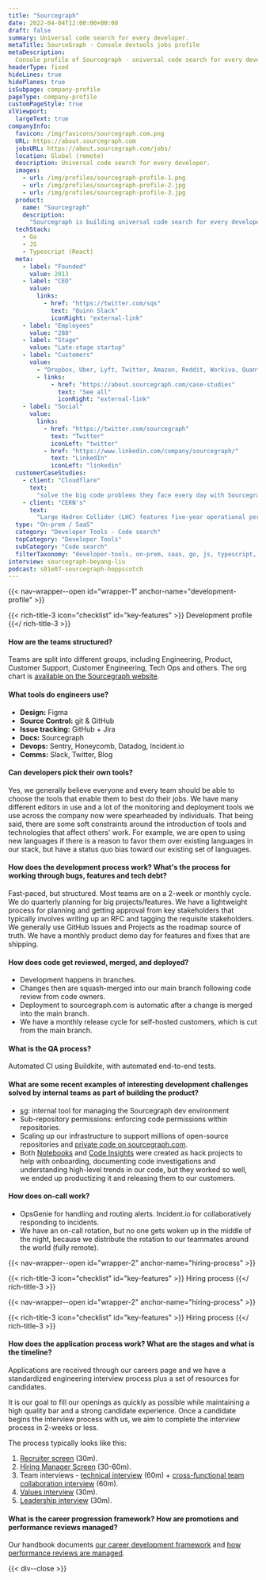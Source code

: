 ```yaml
---
title: "Sourcegraph"
date: 2022-04-04T12:00:00+00:00
draft: false
summary: Universal code search for every developer.
metaTitle: SourceGraph - Console devtools jobs profile
metaDescription:
  Console profile of Sourcegraph - universal code search for every developer.
headerType: fixed
hideLines: true
hidePlanes: true
isSubpage: company-profile
pageType: company-profile
customPageStyle: true
xlViewport:
  largeText: true
companyInfo:
  favicon: /img/favicons/sourcegraph.com.png
  URL: https://about.sourcegraph.com
  jobsURL: https://about.sourcegraph.com/jobs/
  location: Global (remote)
  description: Universal code search for every developer.
  images:
    - url: /img/profiles/sourcegraph-profile-1.png
    - url: /img/profiles/sourcegraph-profile-2.jpg
    - url: /img/profiles/sourcegraph-profile-3.jpg
  product:
    name: "Sourcegraph"
    description:
      "Sourcegraph is building universal code search for every developer and company so they can innovate faster on the software we use every day. Sourcegraph lets you onboard to a new codebase quickly, make large-scale refactors, find and reuse code, increase dev efficiency, address security risks, root-cause incidents, and find and fix issues across all your code."
  techStack:
    - Go
    - JS
    - Typescript (React)
  meta:
    - label: "Founded"
      value: 2013
    - label: "CEO"
      value:
        links:
          - href: "https://twitter.com/sqs"
            text: "Quinn Slack"
            iconRight: "external-link"
    - label: "Employees"
      value: "280"
    - label: "Stage"
      value: "Late-stage startup"
    - label: "Customers"
      value:
        - "Dropbox, Uber, Lyft, Twitter, Amazon, Reddit, Workiva, Quantcast, GE, Plaid, Factset, F5, Segment, SoFi, Cloudflare "
        - links:
            - href: "https://about.sourcegraph.com/case-studies"
              text: "See all"
              iconRight: "external-link"
    - label: "Social"
      value:
        links:
          - href: "https://twitter.com/sourcegraph"
            text: "Twitter"
            iconLeft: "twitter"
          - href: "https://www.linkedin.com/company/sourcegraph/"
            text: "LinkedIn"
            iconLeft: "linkedin"
  customerCaseStudies:
    - client: "Cloudflare"
      text:
        "solve the big code problems they face every day with Sourcegraph. For example, engineers can quickly identify out-of-date code libraries by only searching certain repositories, while excluding specific file types. And it’s easier to search for error logs. As a result, the team can refactor and debug faster and feel confident they've addressed each issue."
    - client: "CERN's"
      text:
        "Large Hadron Collider (LHC) features five-year operational periods and the software must be stable during this time. Sourcegraph helps developers make small, backward-compatible changes and ensures that any change made by a given team to one part of the codebase doesn't break (or require adaptations of) dependent code written by other people. It’s essential that these changes are done correctly, as mistakes can stop the operation of the CERN accelerators and waste precious time for physics research."
  type: "On-prem / SaaS"
  category: "Developer Tools - Code search"
  topCategory: "Developer Tools"
  subCategory: "Code search"
  filterTaxonomy: "developer-tools, on-prem, saas, go, js, typescript, react"
interview: sourcegraph-beyang-liu
podcast: s01e07-sourcegraph-hoppscotch
---
```


{{< nav-wrapper--open id="wrapper-1" anchor-name="development-profile" >}}

{{< rich-title-3 icon="checklist" id="key-features" >}} Development profile
{{</ rich-title-3 >}}

#### How are the teams structured?

Teams are split into different groups, including Engineering, Product, Customer
Support, Customer Engineering, Tech Ops and others. The org chart is [available
on the Sourcegraph website](https://handbook.sourcegraph.com/team/org_chart/).

#### What tools do engineers use?

- **Design:** Figma
- **Source Control:** git & GitHub
- **Issue tracking:** GitHub + Jira
- **Docs:** Sourcegraph
- **Devops:** Sentry, Honeycomb, Datadog, Incident.io
- **Comms:** Slack, Twitter, Blog

#### Can developers pick their own tools?

Yes, we generally believe everyone and every team should be able to choose the
tools that enable them to best do their jobs. We have many different editors in
use and a lot of the monitoring and deployment tools we use across the company
now were spearheaded by individuals. That being said, there are some soft
constraints around the introduction of tools and technologies that affect
others' work. For example, we are open to using new languages if there is a
reason to favor them over existing languages in our stack, but have a status quo
bias toward our existing set of languages.

#### How does the development process work? What's the process for working through bugs, features and tech debt?

Fast-paced, but structured. Most teams are on a 2-week or monthly cycle. We do
quarterly planning for big projects/features. We have a lightweight process for
planning and getting approval from key stakeholders that typically involves
writing up an RFC and tagging the requisite stakeholders. We generally use
GitHub Issues and Projects as the roadmap source of truth. We have a monthly
product demo day for features and fixes that are shipping.

#### How does code get reviewed, merged, and deployed?

- Development happens in branches.
- Changes then are squash-merged into our main branch following code review from
  code owners.
- Deployment to sourcegraph.com is automatic after a change is merged into the
  main branch.
- We have a monthly release cycle for self-hosted customers, which is cut from
  the main branch.

#### What is the QA process?

Automated CI using Buildkite, with automated end-to-end tests.

#### What are some recent examples of interesting development challenges solved by internal teams as part of building the product?

- [sg](https://sourcegraph.com/github.com/sourcegraph/sg): internal tool for
  managing the Sourcegraph dev environment
- Sub-repository permissions: enforcing code permissions within repositories.
- Scaling up our infrastructure to support millions of open-source repositories
  and [private code on
  sourcegraph.com](https://about.sourcegraph.com/cloud-beta/).
- Both [Notebooks](https://docs.sourcegraph.com/notebooks) and [Code
  Insights](https://about.sourcegraph.com/code-insights/) were created as hack
  projects to help with onboarding, documenting code investigations and
  understanding high-level trends in our code, but they worked so well, we ended
  up productizing it and releasing them to our customers.

#### How does on-call work?

- OpsGenie for handling and routing alerts. Incident.io for collaboratively
responding to incidents.
- We have an on-call rotation, but no one gets woken up in the middle of the
night, because we distribute the rotation to our teammates around the world
(fully remote).

{{< nav-wrapper--open id="wrapper-2" anchor-name="hiring-process" >}}

{{< rich-title-3 icon="checklist" id="key-features" >}} Hiring process
{{</ rich-title-3 >}}

{{< nav-wrapper--open id="wrapper-2" anchor-name="hiring-process" >}}

{{< rich-title-3 icon="checklist" id="key-features" >}} Hiring process
{{</ rich-title-3 >}}

#### How does the application process work? What are the stages and what is the timeline?

Applications are received through our careers page and we have a standardized
engineering interview process plus a set of resources for candidates.

It is our goal to fill our openings as quickly as possible while maintaining a
high quality bar and a strong candidate experience. Once a candidate begins the
interview process with us, we aim to complete the interview process in 2-weeks
or less.

The process typically looks like this:

1. [Recruiter
   screen](https://handbook.sourcegraph.com/departments/talent/process/types_of_interviews/#recruiter-screen)
   (30m).
2. [Hiring Manager
   Screen](https://handbook.sourcegraph.com/departments/talent/process/types_of_interviews/#hiring-manager-screen)
   (30-60m).
3. Team interviews - [technical
   interview](https://handbook.sourcegraph.com/departments/talent/process/engineering_interview_process_candidates/#types-of-interviews)
   (60m) + [cross-functional team collaboration
   interview](https://handbook.sourcegraph.com/departments/talent/process/types_of_interviews/#cross-functional-team-collaboration-interview)
   (60m).
4. [Values
   interview](https://handbook.sourcegraph.com/departments/talent/process/types_of_interviews/#values-interview)
   (30m).
5. [Leadership
   interview](https://handbook.sourcegraph.com/departments/talent/process/types_of_interviews/#leadership-interview)
   (30m).

#### What is the career progression framework? How are promotions and performance reviews managed?

Our handbook documents [our career development
framework](https://handbook.sourcegraph.com/departments/product-engineering/engineering/career-development/framework/)
and [how performance reviews are
managed](https://handbook.sourcegraph.com/departments/product-engineering/engineering/career-development/talent-review-process/).

{{< div--close >}}
